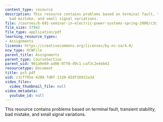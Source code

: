 ```yaml
---
content_type: resource
description: This resource contains problems based on terminal fault, transient stability,
  bad mistake, and small signal variations.
file: /courses/6-691-seminar-in-electric-power-systems-spring-2006/c3cf795e4208fd0f132002df36922a3d_ps5.pdf
file_size: 37942
file_type: application/pdf
learning_resource_types:
- Assignments
license: https://creativecommons.org/licenses/by-nc-sa/4.0/
ocw_type: OCWFile
parent_title: Assignments
parent_type: CourseSection
parent_uid: 901a9e69-ad06-07f8-d9c1-caf3c2e4eb43
resourcetype: Document
title: ps5.pdf
uid: c3cf795e-4208-fd0f-1320-02df36922a3d
video_files:
  video_thumbnail_file: null
video_metadata:
  youtube_id: null
---
```

This resource contains problems based on terminal fault, transient stability, bad mistake, and small signal variations.